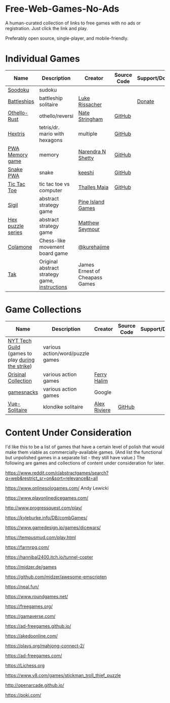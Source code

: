 # Free-Web-Games-No-Ads
A human-curated collection of links to free games with no ads or registration. Just click the link and play.

Preferably open source, single-player, and mobile-friendly.

Individual Games
==================

| Name | Description | Creator | Source Code | Support/Donate |
| ---- | ---- | ---- | ---- | ---- |
| [Soodoku](https://soodoku.com/ ) | sudoku | | | |
| [Battleships](https://lukerissacher.com/battleships) | battleship solitaire | [Luke Rissacher](https://lukerissacher.com/) | | [Donate](https://lukerissacher.com/howtopay) |
| [Othello-Rust](https://othello-rust.web.app/) | othello/reversi | [Nate Stringham](https://github.com/nstringham) | [GitHub](https://github.com/nstringham/othello-web-app) | |
| [Hextris](https://hextris.io/ ) | tetris/dr. mario with hexagons | multiple | [GitHub](https://github.com/Hextris/hextris) | |
| [PWA Memory game](https://pwa-memory-game.surge.sh/) | memory | [Narendra N Shetty](https://narendrashetty.github.io/) | [GitHub](https://github.com/narendrashetty/pwa-memory-game) |
| [Snake PWA](https://snake-pwa.github.io/) | snake | [keeshi](https://github.com/keeshii) | [GitHub](https://github.com/snake-pwa/snake) | | 
| [Tic Tac Toe](https://tmaiadev-tictactoe.netlify.app/) | tic tac toe vs computer | [Thalles Maia](https://thallesmaia.com/) | [GitHub](https://github.com/tmaiadev) | |
| [Sigil](https://sigilbattle.com/) | abstract strategy game | [Pine Island Games](https://sigilbattle.com/static/images/pine-island-games-logo.png) | | |
| [Hex puzzle series](http://www.mseymour.ca/hex_puzzle/hexpuzzle.html) | abstract strategy game | [Matthew Seymour](http://www.mseymour.ca/hex_book/hexstrat.html) | | |
| [Colamone](https://kurehajime.github.io/colamone_js/) | Chess-like movement board game | [@kurehajime](https://twitter.com/kurehajime) |
| [Tak](Playtak.com) | Original abstract strategy game, [instructions](https://ustak.org/play-beautiful-game-tak/) | James Ernest of Cheapass Games | | |


Game Collections
================

| Name | Description | Creator | Source Code | Support/Donate |
| ---- | ---- | ---- | ---- | ---- |
| [NYT Tech Guild](https://nytimesguild.org/tech/guild-builds/index.html) (games to play [during the strike](https://nytimesguild.org/tech/)) | various action/word/puzzle games | 
| [Orisinal Collection](https://www.ferryhalim.com/orisinal/) | various action games | [Ferry Halim](https://www.ferryhalim.com/) | | |
| [gamesnacks](https://gamesnacks.com/) | various action games | Google | | |
| [Vue-Solitaire](https://vue-solitaire.netlify.app/) | klondike solitaire | [Alex Riviere](https://alex.party) | [GitHub](https://github.com/fimion/vue-solitaire) | |



Content Under Consideration
============================

I'd like this to be a list of games that have a certain level of polish that would make them viable as commercially-available games. (And list the functional but unpolished games in a separate list - they still have value.) The following are games and collections of content under consideration for later.

https://www.reddit.com/r/abstractgames/search?q=web&restrict_sr=on&sort=relevance&t=all

https://www.onlinesologames.com/ Andy Lewicki

https://www.playonlinedicegames.com/

http://www.progressquest.com/play/

https://kyleburke.info/DB/combGames/



https://www.gamedesign.jp/games/dicewars/

https://tempusmud.com/play.html

https://farmrpg.com/

https://hannibal2400.itch.io/tunnel-copter

https://midzer.de/games

https://github.com/midzer/awesome-emscripten

https://neal.fun/

https://www.roundgames.net/

https://freegames.org/

https://gamaverse.com/

https://ad-freegames.github.io/

https://akedoonline.com/

https://plays.org/mahjong-connect-2/

https://ad-freegames.com/

https://Lichess.org


https://www.y8.com/games/stickman_troll_thief_puzzle

http://openarcade.github.io/

https://poki.com/
